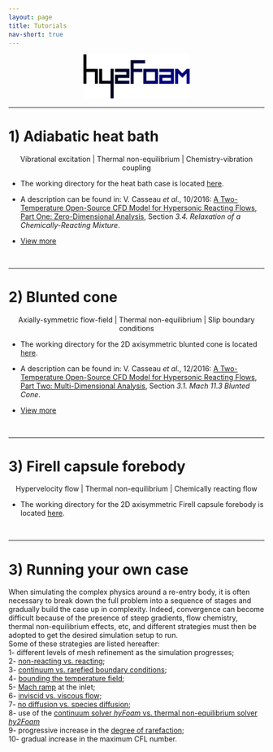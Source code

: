 ```yaml
---
layout: page
title: Tutorials
nav-short: true
---
```


<p align="center">
  <img src="/docs/img/logos/hy2FoamLogo.png" width="210">
</p>


---  

# 1) Adiabatic heat bath

<p align="center">
Vibrational excitation | Thermal non-equilibrium | Chemistry-vibration coupling  
</p>

+ The working directory for the heat bath case is located [here](https://github.com/vincentcasseau/hyStrath/tree/master/run/hyStrath/hy2Foam/heatBath).  

+ A description can be found in: V. Casseau _et al._, 10/2016: [A Two-Temperature Open-Source CFD Model for Hypersonic Reacting Flows, Part One: Zero-Dimensional Analysis](http://www.mdpi.com/2226-4310/3/4/34/html), Section _3.4. Relaxation of a Chemically-Reacting Mixture_.  

+ [View more](https://vincentcasseau.github.io/tutos-hy2foam-heatbath/)

<br>

---  

# 2) Blunted cone

<p align="center">
Axially-symmetric flow-field | Thermal non-equilibrium | Slip boundary conditions  
</p>

+ The working directory for the 2D axisymmetric blunted cone is located [here](https://github.com/vincentcasseau/hyStrath/tree/master/run/hyStrath/hy2Foam/bluntedCone).  

+ A description can be found in: V. Casseau _et al._, 12/2016: [A Two-Temperature Open-Source CFD Model for Hypersonic Reacting Flows, Part Two: Multi-Dimensional Analysis](http://www.mdpi.com/2226-4310/3/4/45/html), Section _3.1. Mach 11.3 Blunted Cone_.  

+ [View more](https://vincentcasseau.github.io/tutos-hy2foam-bluntedcone/)


<br>

---  

# 3) FireII capsule forebody

<p align="center">
Hypervelocity flow | Thermal non-equilibrium | Chemically reacting flow
</p>

+ The working directory for the 2D axisymmetric FireII capsule forebody is located [here](https://github.com/vincentcasseau/hyStrath/tree/master/run/hyStrath/hy2Foam/fireII). 

<!--+ A description can be found in: V. Casseau _et al._, 12/2016: [A Two-Temperature Open-Source CFD Model for Hypersonic Reacting Flows, Part Two: Multi-Dimensional Analysis](http://www.mdpi.com/2226-4310/3/4/45/html), Section _3.2. Mach 20 Cylinder_.  -->

<!--+ [View more](https://vincentcasseau.github.io/tutos-hy2foam-2dcylinder/)-->


<br>

--- 

# 3) Running your own case 

When simulating the complex physics around a re-entry body, it is often necessary to break down the full problem into a sequence of stages and gradually build the case up in complexity. Indeed, convergence can become difficult because of the presence of steep gradients, flow chemistry, thermal non-equilibrium effects, etc, and different strategies must then be adopted to get the desired simulation setup to run.  
Some of these strategies are listed hereafter:  
  1- different levels of mesh refinement as the simulation progresses;  
  2- [non-reacting vs. reacting](https://vincentcasseau.github.io/how-tos-cfd-fleming/how-tos-cfd-fleming-chemistry/#2-non-reacting-flow);  
  3- [continuum vs. rarefied boundary conditions](https://vincentcasseau.github.io/how-tos-cfd-fleming/how-tos-cfd-fleming-initial-conditions/#3-temperature-fields);   
  4- [bounding the temperature field](https://vincentcasseau.github.io/how-tos-cfd-fleming/how-tos-cfd-fleming-advanced/#3-bounding-the-temperature-field);  
  5- [Mach ramp](https://vincentcasseau.github.io/how-tos-cfd-fleming/how-tos-cfd-fleming-initial-conditions/#42-linear-inlet-ramp) at the inlet;  
  6- [inviscid vs. viscous flow](https://vincentcasseau.github.io/how-tos-cfd-fleming/how-tos-cfd-fleming-transport/#transport-modelling);  
  7- [no diffusion vs. species diffusion](https://vincentcasseau.github.io/how-tos-cfd-fleming/how-tos-cfd-fleming-transport/#3-mass-diffusion);  
  8- use of the [continuum solver *hyFoam* vs. thermal non-equilibrium solver *hy2Foam*](https://vincentcasseau.github.io/how-tos-cfd-fleming/how-tos-cfd-fleming-nonequilibrium/#1-thermal-equilibrium)  
  9- progressive increase in the [degree of rarefaction](https://vincentcasseau.github.io/how-tos-cfd-fleming/how-tos-cfd-fleming-nonequilibrium/#32-knudsen-number);  
  10- gradual increase in the maximum CFL number.
  

